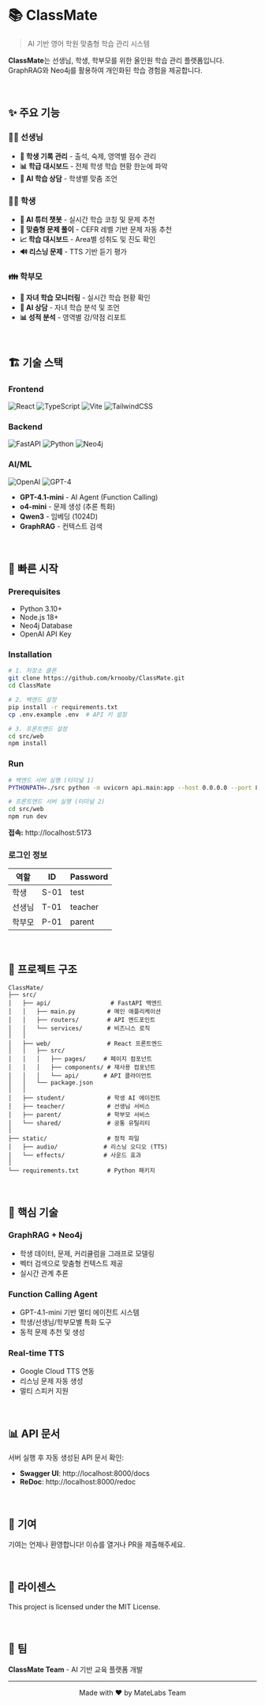 # 📚 ClassMate

> AI 기반 영어 학원 맞춤형 학습 관리 시스템

**ClassMate**는 선생님, 학생, 학부모를 위한 올인원 학습 관리 플랫폼입니다. GraphRAG와 Neo4j를 활용하여 개인화된 학습 경험을 제공합니다.

<br/>

## ✨ 주요 기능

### 👨‍🏫 선생님
- **📝 학생 기록 관리** - 출석, 숙제, 영역별 점수 관리
- **📊 학급 대시보드** - 전체 학생 학습 현황 한눈에 파악
- **🤖 AI 학습 상담** - 학생별 맞춤 조언

### 👨‍🎓 학생
- **💬 AI 튜터 챗봇** - 실시간 학습 코칭 및 문제 추천
- **🎯 맞춤형 문제 풀이** - CEFR 레벨 기반 문제 자동 추천
- **📈 학습 대시보드** - Area별 성취도 및 진도 확인
- **🔊 리스닝 문제** - TTS 기반 듣기 평가

### 👪 학부모
- **👀 자녀 학습 모니터링** - 실시간 학습 현황 확인
- **💬 AI 상담** - 자녀 학습 분석 및 조언
- **📊 성적 분석** - 영역별 강/약점 리포트

<br/>

## 🏗️ 기술 스택

### Frontend
![React](https://img.shields.io/badge/React-20232A?style=for-the-badge&logo=react&logoColor=61DAFB)
![TypeScript](https://img.shields.io/badge/TypeScript-007ACC?style=for-the-badge&logo=typescript&logoColor=white)
![Vite](https://img.shields.io/badge/Vite-646CFF?style=for-the-badge&logo=vite&logoColor=white)
![TailwindCSS](https://img.shields.io/badge/Tailwind_CSS-38B2AC?style=for-the-badge&logo=tailwind-css&logoColor=white)

### Backend
![FastAPI](https://img.shields.io/badge/FastAPI-009688?style=for-the-badge&logo=fastapi&logoColor=white)
![Python](https://img.shields.io/badge/Python-3776AB?style=for-the-badge&logo=python&logoColor=white)
![Neo4j](https://img.shields.io/badge/Neo4j-008CC1?style=for-the-badge&logo=neo4j&logoColor=white)

### AI/ML
![OpenAI](https://img.shields.io/badge/OpenAI-412991?style=for-the-badge&logo=openai&logoColor=white)
![GPT-4](https://img.shields.io/badge/GPT--4.1--mini-74aa9c?style=for-the-badge&logo=openai&logoColor=white)

- **GPT-4.1-mini** - AI Agent (Function Calling)
- **o4-mini** - 문제 생성 (추론 특화)
- **Qwen3** - 임베딩 (1024D)
- **GraphRAG** - 컨텍스트 검색

<br/>

## 🚀 빠른 시작

### Prerequisites
- Python 3.10+
- Node.js 18+
- Neo4j Database
- OpenAI API Key

### Installation

```bash
# 1. 저장소 클론
git clone https://github.com/krnooby/ClassMate.git
cd ClassMate

# 2. 백엔드 설정
pip install -r requirements.txt
cp .env.example .env  # API 키 설정

# 3. 프론트엔드 설정
cd src/web
npm install
```

### Run

```bash
# 백엔드 서버 실행 (터미널 1)
PYTHONPATH=./src python -m uvicorn api.main:app --host 0.0.0.0 --port 8000 --reload

# 프론트엔드 서버 실행 (터미널 2)
cd src/web
npm run dev
```

**접속:** http://localhost:5173

### 로그인 정보

| 역할 | ID | Password |
|------|-----|----------|
| 학생 | S-01 | test |
| 선생님 | T-01 | teacher |
| 학부모 | P-01 | parent |

<br/>

## 📁 프로젝트 구조

```
ClassMate/
├── src/
│   ├── api/                 # FastAPI 백엔드
│   │   ├── main.py         # 메인 애플리케이션
│   │   ├── routers/        # API 엔드포인트
│   │   └── services/       # 비즈니스 로직
│   │
│   ├── web/                # React 프론트엔드
│   │   ├── src/
│   │   │   ├── pages/     # 페이지 컴포넌트
│   │   │   ├── components/ # 재사용 컴포넌트
│   │   │   └── api/       # API 클라이언트
│   │   └── package.json
│   │
│   ├── student/            # 학생 AI 에이전트
│   ├── teacher/            # 선생님 서비스
│   ├── parent/             # 학부모 서비스
│   └── shared/             # 공통 유틸리티
│
├── static/                 # 정적 파일
│   ├── audio/             # 리스닝 오디오 (TTS)
│   └── effects/           # 사운드 효과
│
└── requirements.txt        # Python 패키지
```

<br/>

## 🎯 핵심 기술

### GraphRAG + Neo4j
- 학생 데이터, 문제, 커리큘럼을 그래프로 모델링
- 벡터 검색으로 맞춤형 컨텍스트 제공
- 실시간 관계 추론

### Function Calling Agent
- GPT-4.1-mini 기반 멀티 에이전트 시스템
- 학생/선생님/학부모별 특화 도구
- 동적 문제 추천 및 생성

### Real-time TTS
- Google Cloud TTS 연동
- 리스닝 문제 자동 생성
- 멀티 스피커 지원

<br/>

## 📊 API 문서

서버 실행 후 자동 생성된 API 문서 확인:
- **Swagger UI**: http://localhost:8000/docs
- **ReDoc**: http://localhost:8000/redoc

<br/>

## 🤝 기여

기여는 언제나 환영합니다! 이슈를 열거나 PR을 제출해주세요.

<br/>

## 📄 라이센스

This project is licensed under the MIT License.

<br/>

## 👥 팀

**ClassMate Team** - AI 기반 교육 플랫폼 개발

---

<p align="center">
  Made with ❤️ by MateLabs Team
</p>
